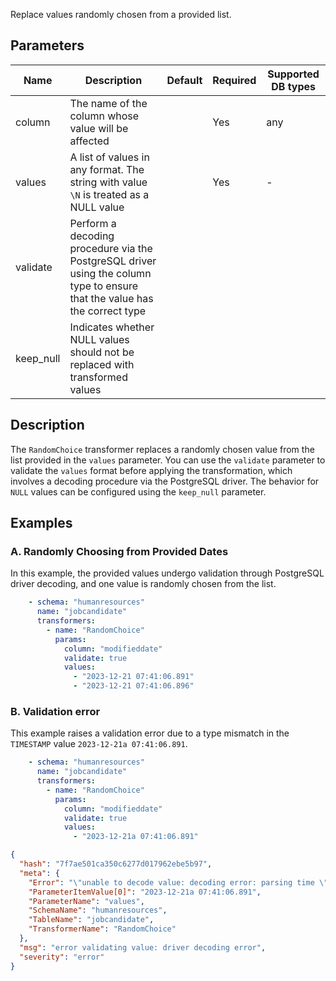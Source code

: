 Replace values randomly chosen from a provided list.

## Parameters

| Name      | Description                                                                                                                | Default | Required | Supported DB types |
|-----------|----------------------------------------------------------------------------------------------------------------------------|---------|----------|--------------------|
| column    | The name of the column whose value will be affected                                                                        |         | Yes      | any                |
| values    | A list of values in any format. The string with value `\N` is treated as a NULL value                                      |         | Yes      | -                  |
| validate  | Perform a decoding procedure via the PostgreSQL driver using the column type to ensure that the value has the correct type |         |          |                    |
| keep_null | Indicates whether NULL values should not be replaced with transformed values                                               |         |          |                    |

## Description

The `RandomChoice` transformer replaces a randomly chosen value from the list provided in the `values` parameter. You
can use the `validate` parameter to validate the `values` format before applying the transformation, which involves a
decoding procedure via the PostgreSQL driver. The behavior for `NULL` values can be configured using the `keep_null`
parameter.

## Examples

### A. Randomly Choosing from Provided Dates

In this example, the provided values undergo validation through PostgreSQL driver decoding, and one value is randomly
chosen from the list.

```yaml
    - schema: "humanresources"
      name: "jobcandidate"
      transformers:
        - name: "RandomChoice"
          params:
            column: "modifieddate"
            validate: true
            values:
              - "2023-12-21 07:41:06.891"
              - "2023-12-21 07:41:06.896"
```

### B. Validation error

This example raises a validation error due to a type mismatch in the `TIMESTAMP` value `2023-12-21a 07:41:06.891`.

```yaml
    - schema: "humanresources"
      name: "jobcandidate"
      transformers:
        - name: "RandomChoice"
          params:
            column: "modifieddate"
            validate: true
            values:
              - "2023-12-21a 07:41:06.891"
```

```json
{
  "hash": "7f7ae501ca350c6277d017962ebe5b97",
  "meta": {
    "Error": "\"unable to decode value: decoding error: parsing time \"2023-12-21a 07:41:06.891\" as \"2006-01-02 15:04:05.999999999\": cannot parse \"a 07:41:06.891\" as \" \"\"",
    "ParameterItemValue[0]": "2023-12-21a 07:41:06.891",
    "ParameterName": "values",
    "SchemaName": "humanresources",
    "TableName": "jobcandidate",
    "TransformerName": "RandomChoice"
  },
  "msg": "error validating value: driver decoding error",
  "severity": "error"
}
```
